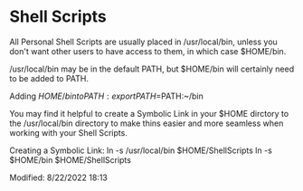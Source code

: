 # Shell Scripts

All Personal Shell Scripts are usually placed in /usr/local/bin, unless you don't want other users 
to have access to them, in which case $HOME/bin.

/usr/local/bin may be in the default PATH, but $HOME/bin will certainly need to be added to PATH.

Adding $HOME/bin to PATH:
export PATH=$PATH:~/bin

You may find it helpful to create a Symbolic Link in your $HOME dirctory to the /usr/local/bin directory to
make thins easier and more seamless when working with your Shell Scripts.

Creating a Symbolic Link:
ln -s /usr/local/bin $HOME/ShellScripts
ln -s $HOME/bin $HOME/ShellScripts

Modified: 8/22/2022 18:13 
